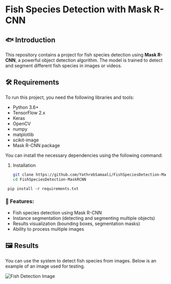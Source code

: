 # Fish Species Detection with Mask R-CNN

## 🐟 Introduction

This repository contains a project for fish species detection using **Mask R-CNN**, a powerful object detection algorithm. The model is trained to detect and segment different fish species in images or videos.

## 🛠️ Requirements

To run this project, you need the following libraries and tools:

- Python 3.6+
- TensorFlow 2.x
- Keras
- OpenCV
- numpy
- matplotlib
- scikit-image
- Mask R-CNN package

You can install the necessary dependencies using the following command:
1. Installation
   ```bash
   git clone https://github.com/YathrebSamaali/FishSpeciesDetection-MaskRCNN.git
   cd FishSpeciesDetection-MaskRCNN

  ```
   pip install -r requirements.txt
   ```

### 🚀 Features:
- Fish species detection using Mask R-CNN
- Instance segmentation (detecting and segmenting multiple objects)
- Results visualization (bounding boxes, segmentation masks)
- Ability to process multiple images

## 🖼️ Results

You can use the system to detect fish species from images. Below is an example of an image used for testing.

![Fish Detection Image](images/mrcnndetection.png)
